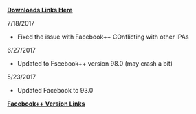 
**[Downloads Links Here](https://github.com/JMccormick264/FacebookPP/releases)**

7/18/2017

 - Fixed the issue with Facebook++ COnflicting with other IPAs

6/27/2017

 - Updated to Fscebook++ version 98.0 (may crash a bit)

5/23/2017

 - Updated Facebook to 93.0


**[Facebook++ Version Links](https://mega.nz/#F!ukxklaSJ!jWOXJACJDSzdtgwWB-FuMA)**
